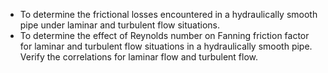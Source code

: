 <ul>
  <li>
    To determine the frictional losses encountered in a hydraulically smooth pipe under laminar and turbulent flow situations.
  </li>
  <li>
    To determine the effect of Reynolds number on Fanning friction factor for laminar and turbulent flow situations in a hydraulically smooth pipe. Verify the correlations for laminar flow and turbulent flow.
  </li>
</ul>
